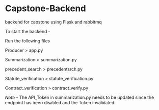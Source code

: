 # Capstone-Backend
 backend for capstone using Flask and rabbitmq

To start the backend - 

Run the following files 

Producer > app.py 

Summarization > summarization.py

precedent_search > precedentsrch.py

Statute_verification > statute_verification.py

Contract_verification > contract_verify.py

*Note* - The API_Token in summarization.py needs to be updated since the endpoint has been disabled and the Token invalidated.

